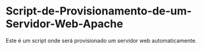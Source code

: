 # Script-de-Provisionamento-de-um-Servidor-Web-Apache
Este é um script onde será provisionado um servidor web automaticamente.

